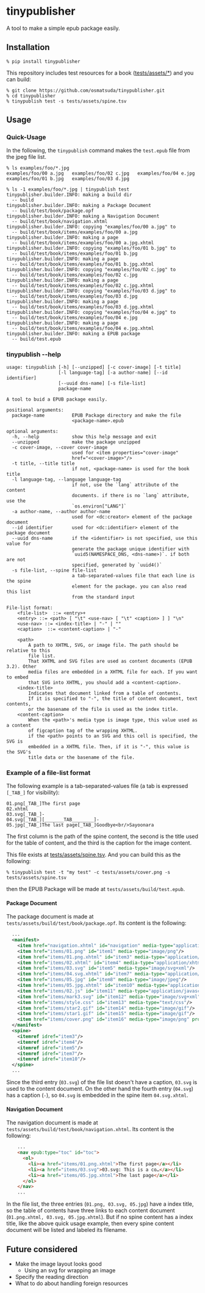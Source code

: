 # tinypublisher

A tool to make a simple epub package easily.

## Installation

```
% pip install tinypublisher
```

This repository includes test resources for a book ([tests/assets/*](tests/assets/)) and you can build:

```
% git clone https://github.com/osmatsuda/tinypublisher.git
% cd tinypublisher
% tinypublish test -s tests/assets/spine.tsv
```

## Usage

### Quick-Usage

In the following, the `tinypublish` command makes the `test.epub` file from the jpeg file list.

```
% ls examples/foo/*.jpg
examples/foo/00 a.jpg	examples/foo/02 c.jpg	examples/foo/04 e.jpg
examples/foo/01 b.jpg	examples/foo/03 d.jpg

% ls -1 examples/foo/*.jpg | tinypublish test
tinypublisher.builder.INFO: making a build dir
  -- build
tinypublisher.builder.INFO: making a Package Document
  -- build/test/book/package.opf
tinypublisher.builder.INFO: making a Navigation Document
  -- build/test/book/navigation.xhtml
tinypublisher.builder.INFO: copying "examples/foo/00 a.jpg" to
  -- build/test/book/items/examples/foo/00 a.jpg
tinypublisher.builder.INFO: making a page
  -- build/test/book/items/examples/foo/00 a.jpg.xhtml
tinypublisher.builder.INFO: copying "examples/foo/01 b.jpg" to
  -- build/test/book/items/examples/foo/01 b.jpg
tinypublisher.builder.INFO: making a page
  -- build/test/book/items/examples/foo/01 b.jpg.xhtml
tinypublisher.builder.INFO: copying "examples/foo/02 c.jpg" to
  -- build/test/book/items/examples/foo/02 c.jpg
tinypublisher.builder.INFO: making a page
  -- build/test/book/items/examples/foo/02 c.jpg.xhtml
tinypublisher.builder.INFO: copying "examples/foo/03 d.jpg" to
  -- build/test/book/items/examples/foo/03 d.jpg
tinypublisher.builder.INFO: making a page
  -- build/test/book/items/examples/foo/03 d.jpg.xhtml
tinypublisher.builder.INFO: copying "examples/foo/04 e.jpg" to
  -- build/test/book/items/examples/foo/04 e.jpg
tinypublisher.builder.INFO: making a page
  -- build/test/book/items/examples/foo/04 e.jpg.xhtml
tinypublisher.builder.INFO: making a EPUB package
  -- build/test.epub
```

### tinypublish --help

```
usage: tinypublish [-h] [--unzipped] [-c cover-image] [-t title]
                   [-l language-tag] [-a author-name] [--id identifier]
                   [--uuid dns-name] [-s file-list]
                   package-name

A tool to buid a EPUB package easily.

positional arguments:
  package-name          EPUB Package directory and make the file
                        <package-name>.epub

optional arguments:
  -h, --help            show this help message and exit
  --unzipped            make the package unzipped
  -c cover-image, --cover cover-image
                        used for <item properties="cover-image"
                        href="<cover-image>"/>
  -t title, --title title
                        if not, <package-name> is used for the book title
  -l language-tag, --language language-tag
                        if not, use the `lang` attribute of the content
                        documents. if there is no `lang` attribute, use the
                        `os.environ["LANG"]`
  -a author-name, --author author-name
                        used for <dc:creator> element of the package document
  --id identifier       used for <dc:identifier> element of the package document
  --uuid dns-name       if the <identifier> is not specified, use this value for
                        generate the package unique identifier with
                        `uuid5(NAMESPACE_DNS, <dns-name>)`. if both are not
                        specified, generated by `uuid4()`
  -s file-list, --spine file-list
                        a tab-separated-values file that each line is the spine
                        element for the package. you can also read this list
                        from the standard input

File-list format:
    <file-list>  ::= <entry>+
    <entry> ::= <path> [ "\t" <use-nav> [ "\t" <caption> ] ] "\n"
    <use-nav> ::= <index-title> | "-" | ""
    <caption>  ::= <content-caption> | "-"

    <path>
        A path to XHTML, SVG, or image file. The path should be relative to this
        file list.
        That XHTML and SVG files are used as content documents (EPUB 3.2). Other
        media files are embedded in a XHTML file for each. If you want to embed
        that SVG into XHTML, you should add a <content-caption>.
    <index-title>
        Indicates that document linked from a table of contents.
        If it is specified to "-", the title of content document, text contents,
        or the basename of the file is used as the index title.
    <content-caption>
        When the <path>'s media type is image type, this value used as a content
        of figcaption tag of the wrapping XHTML.
        if the <path> points to an SVG and this cell is specified, the SVG is
        embedded in a XHTML file. Then, if it is "-", this value is the SVG's
        title data or the basename of the file.
```

### Example of a file-list format

The following example is a tab-separated-values file (a tab is expressed `[_TAB_]` for visibility):

```
01.png[_TAB_]The first page
02.xhtml
03.svg[_TAB_]-
04.svg[_TAB_][_______TAB________]-
05.jpg[_TAB_]The last page[_TAB_]Goodbye<br/>Sayoonara
```

The first column is the path of the spine content, the second is the title used for the table of content, and the third is the caption for the image content.

This file exists at [tests/assets/spine.tsv](tests/assets/spine.tsv). And you can build this as the following:

```
% tinypublish test -t "my test" -c tests/assets/cover.png -s tests/assets/spine.tsv
```

then the EPUB Package will be made at `tests/assets/build/test.epub`.

#### Package Document

The package document is made at `tests/assets/build/test/book/package.opf`. Its content is the following:

``` xml
  ...
  <manifest>
    <item href="navigation.xhtml" id="navigation" media-type="application/xhtml+xml" properties="nav"/>
    <item href="items/01.png" id="item1" media-type="image/png"/>
    <item href="items/01.png.xhtml" id="item3" media-type="application/xhtml+xml"/>
    <item href="items/02.xhtml" id="item4" media-type="application/xhtml+xml"/>
    <item href="items/03.svg" id="item5" media-type="image/svg+xml"/>
    <item href="items/04.svg.xhtml" id="item7" media-type="application/xhtml+xml"/>
    <item href="items/05.jpg" id="item8" media-type="image/jpeg"/>
    <item href="items/05.jpg.xhtml" id="item10" media-type="application/xhtml+xml"/>
    <item href="items/02.js" id="item11" media-type="application/javascript"/>
    <item href="items/mark3.svg" id="item12" media-type="image/svg+xml"/>
    <item href="items/style.css" id="item13" media-type="text/css"/>
    <item href="items/star2.gif" id="item14" media-type="image/gif"/>
    <item href="items/star1.gif" id="item15" media-type="image/gif"/>
    <item href="items/cover.png" id="item16" media-type="image/png" properties="cover-image"/>
  </manifest>
  <spine>
    <itemref idref="item3"/>
    <itemref idref="item4"/>
    <itemref idref="item5"/>
    <itemref idref="item7"/>
    <itemref idref="item10"/>
  </spine>
  ...
```

Since the third entry (`03.svg`) of the file list doesn't have a caption, `03.svg` is used to the content document. On the other hand the fourth entry (`04.svg`) has a caption (`-`), so `04.svg` is embedded in the spine item `04.svg.xhtml`.

#### Navigation Document

The navigation document is made at `tests/assets/build/test/book/navigation.xhtml`. Its content is the following:

``` html
    ...
    <nav epub:type="toc" id="toc">
      <ol>
        <li><a href="items/01.png.xhtml">The first page</a></li>
        <li><a href="items/03.svg">03.svg: This is a co…</a></li>
        <li><a href="items/05.jpg.xhtml">The last page</a></li>
      </ol>
    </nav>
    ...
```

In the file list, the three entries (`01.png, 03.svg, 05.jpg`) have a index title, so the table of contents have three links to each content document (`01.png.xhtml, 03.svg, 05.jpg.xhtml`). But if no spine content has a index title, like the above quick usage example, then every spine content document will be listed and labeled its filename.

## Future considered

- Make the image layout looks good
  - Using an svg for wrapping an image
- Specify the reading direction
- What to do about handling foreign resources
